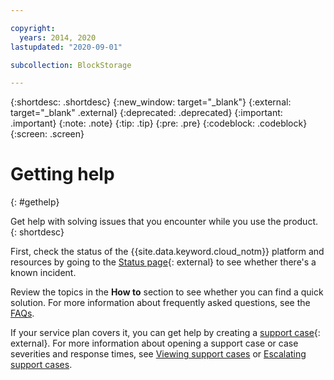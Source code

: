 ```yaml
---

copyright:
  years: 2014, 2020
lastupdated: "2020-09-01"

subcollection: BlockStorage

---
```


{:shortdesc: .shortdesc}
{:new_window: target="_blank"}
{:external: target="_blank" .external}
{:deprecated: .deprecated}
{:important: .important}
{:note: .note}
{:tip: .tip}
{:pre: .pre}
{:codeblock: .codeblock}
{:screen: .screen}

# Getting help
{: #gethelp}

Get help with solving issues that you encounter while you use the product.
{: shortdesc}

First, check the status of the {{site.data.keyword.cloud_notm}} platform and resources by going to the [Status page](https://cloud.ibm.com/status){: external} to see whether there's a known incident.

Review the topics in the **How to** section to see whether you can find a quick solution. For more information about frequently asked questions, see the [FAQs](/docs/BlockStorage?topic=BlockStorage-block-storage-faqs).

If your service plan covers it, you can get help by creating a [support case](https://cloud.ibm.com/unifiedsupport/supportcenter){: external}. For more information about opening a support case or case severities and response times, see [Viewing support cases](/docs/get-support?topic=get-support-managing-support-cases) or [Escalating support cases](/docs/get-support?topic=get-support-escalation).
